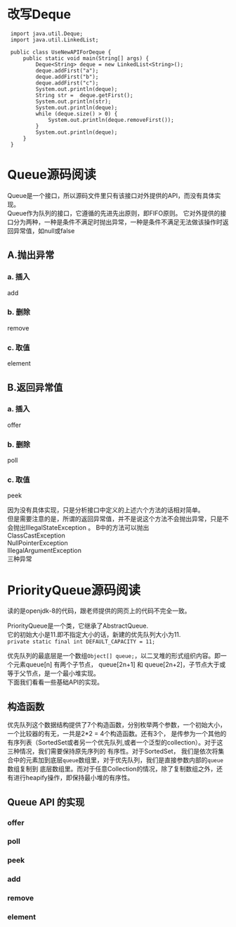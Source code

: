 # 改写Deque
```
 import java.util.Deque;
 import java.util.LinkedList;
 
 public class UseNewAPIForDeque {
     public static void main(String[] args) {
         Deque<String> deque = new LinkedList<String>();
         deque.addFirst("a");
         deque.addFirst("b");
         deque.addFirst("c");
         System.out.println(deque);
         String str =  deque.getFirst();
         System.out.println(str);
         System.out.println(deque);
         while (deque.size() > 0) {
             System.out.println(deque.removeFirst());
         }
         System.out.println(deque);
     }
 }
```

# Queue源码阅读

Queue是一个接口，所以源码文件里只有该接口对外提供的API，而没有具体实现。  
Queue作为队列的接口，它遵循的先进先出原则，即FIFO原则。 
它对外提供的接口分为两种，一种是条件不满足时抛出异常，一种是条件不满足无法做该操作时返回异常值，如null或false  
## A.抛出异常                                 
### a. 插入                                   
add                                      
### b. 删除                                 
remove                                 
### c. 取值                                  
element    

## B.返回异常值  
### a. 插入  
offer  
### b. 删除 
poll 
### c. 取值  
peek                             

因为没有具体实现，只是分析接口中定义的上述六个方法的话相对简单。  
但是需要注意的是，所谓的返回异常值，并不是说这个方法不会抛出异常，只是不会抛出IllegalStateException 。
B中的方法可以抛出  
ClassCastException   
NullPointerException   
IllegalArgumentException   
三种异常  

# PriorityQueue源码阅读

读的是openjdk-8的代码，跟老师提供的网页上的代码不完全一致。

PriorityQueue是一个类，它继承了AbstractQueue.  
它的初始大小是11.即不指定大小的话，新建的优先队列大小为11.    
`private static final int DEFAULT_CAPACITY = 11;`

优先队列的最底层是一个数组`Object[] queue;`，以二叉堆的形式组织内容。即一个元素queue[n] 有两个子节点，
queue[2n+1] 和 queue[2n+2]，子节点大于或等于父节点，是一个最小堆实现。  
下面我们看看一些基础API的实现。  

## 构造函数  
优先队列这个数据结构提供了7个构造函数，分别枚举两个参数，一个初始大小，一个比较器的有无，一共是2*2 = 4个构造函数。还有3个，
是传参为一个其他的有序列表（SortedSet或者另一个优先队列,或者一个泛型的collection）。对于这三种情况，我们需要保持原先序列的
有序性。对于SortedSet， 我们是依次将集合中的元素加到底层`queue`数组里，对于优先队列，我们是直接参数内部的`queue`数组复制到
底层数组里。而对于任意Collection的情况，除了复制数组之外，还有进行heapify操作，即保持最小堆的有序性。

## Queue API 的实现  
### offer
### poll
### peek

### add
### remove
### element
 



​                                         
​                                         
​                                         
​                                         






